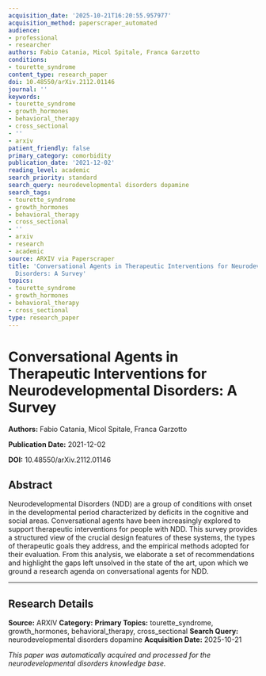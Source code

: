 ```yaml
---
acquisition_date: '2025-10-21T16:20:55.957977'
acquisition_method: paperscraper_automated
audience:
- professional
- researcher
authors: Fabio Catania, Micol Spitale, Franca Garzotto
conditions:
- tourette_syndrome
content_type: research_paper
doi: 10.48550/arXiv.2112.01146
journal: ''
keywords:
- tourette_syndrome
- growth_hormones
- behavioral_therapy
- cross_sectional
- ''
- arxiv
patient_friendly: false
primary_category: comorbidity
publication_date: '2021-12-02'
reading_level: academic
search_priority: standard
search_query: neurodevelopmental disorders dopamine
search_tags:
- tourette_syndrome
- growth_hormones
- behavioral_therapy
- cross_sectional
- ''
- arxiv
- research
- academic
source: ARXIV via Paperscraper
title: 'Conversational Agents in Therapeutic Interventions for Neurodevelopmental
  Disorders: A Survey'
topics:
- tourette_syndrome
- growth_hormones
- behavioral_therapy
- cross_sectional
type: research_paper
---
```


# Conversational Agents in Therapeutic Interventions for Neurodevelopmental Disorders: A Survey

**Authors:** Fabio Catania, Micol Spitale, Franca Garzotto

**Publication Date:** 2021-12-02

**DOI:** 10.48550/arXiv.2112.01146

## Abstract

Neurodevelopmental Disorders (NDD) are a group of conditions with onset in the developmental period characterized by deficits in the cognitive and social areas. Conversational agents have been increasingly explored to support therapeutic interventions for people with NDD. This survey provides a structured view of the crucial design features of these systems, the types of therapeutic goals they address, and the empirical methods adopted for their evaluation. From this analysis, we elaborate a set of recommendations and highlight the gaps left unsolved in the state of the art, upon which we ground a research agenda on conversational agents for NDD.

---

## Research Details

**Source:** ARXIV
**Category:** 
**Primary Topics:** tourette_syndrome, growth_hormones, behavioral_therapy, cross_sectional
**Search Query:** neurodevelopmental disorders dopamine
**Acquisition Date:** 2025-10-21

*This paper was automatically acquired and processed for the neurodevelopmental disorders knowledge base.*
